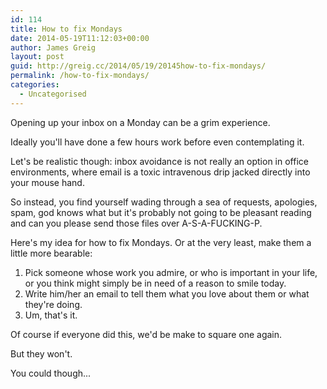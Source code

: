 ```yaml
---
id: 114
title: How to fix Mondays
date: 2014-05-19T11:12:03+00:00
author: James Greig
layout: post
guid: http://greig.cc/2014/05/19/20145how-to-fix-mondays/
permalink: /how-to-fix-mondays/
categories:
  - Uncategorised
---
```

<p>Opening up your inbox on a Monday can be a grim experience.&nbsp;</p><p>Ideally you'll have done a few hours work before even contemplating it.</p><p>Let's be realistic though: inbox avoidance is not really an option in office environments, where email is a toxic intravenous drip jacked directly into your mouse hand.</p><p>So instead, you find yourself wading through a sea of requests, apologies, spam, god knows what but it's probably not going to be pleasant reading and can you please send those files over A-S-A-FUCKING-P.</p><p>Here's my idea for how to fix Mondays. Or at the very least, make them a little more bearable:</p><ol><li>Pick someone whose work you admire, or who is important in your life, or you think might simply be in need of a reason to smile today.</li><li>Write him/her an email to tell them what you love about them or what they're doing.</li><li>Um, that's it.&nbsp;</li></ol><p>Of course if everyone did this, we'd be make to square one again.</p><p>But they won't.</p><p>You could though...</p>